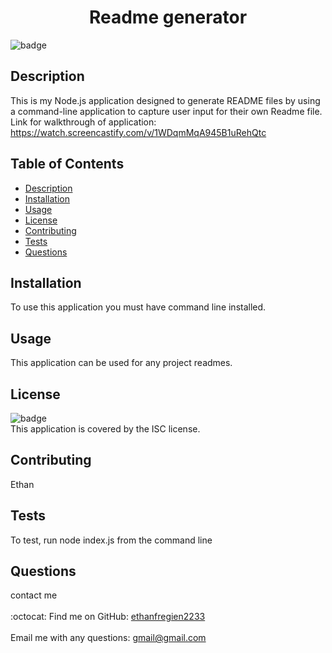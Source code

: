 
<h1 align="center">Readme generator</h1>

![badge](https://img.shields.io/badge/license-ISC-brightgreen)<br />

## Description
This is my Node.js application designed to generate README files by using a command-line application to capture user input for their own Readme file. Link for walkthrough of application: https://watch.screencastify.com/v/1WDqmMqA945B1uRehQtc
## Table of Contents
- [Description](#description)
- [Installation](#installation)
- [Usage](#usage)
- [License](#license)
- [Contributing](#contributing)
- [Tests](#tests)
- [Questions](#questions)
## Installation
To use this application you must have command line installed.
## Usage
This application can be used for any project readmes.
## License
![badge](https://img.shields.io/badge/license-ISC-brightgreen)
<br />
This application is covered by the ISC license. 
## Contributing
Ethan
## Tests
To test, run node index.js from the command line
## Questions
contact me<br />
<br />
:octocat: Find me on GitHub: [ethanfregien2233](https://github.com/ethanfregien2233)<br />
<br />
Email me with any questions: gmail@gmail.com<br /><br />
  